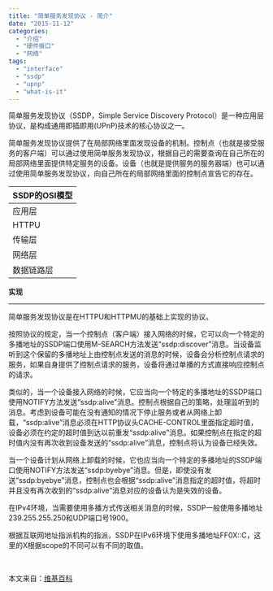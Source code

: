 ```yaml
---
title: "简单服务发现协议 - 简介"
date: "2015-11-12"
categories: 
  - "介绍"
  - "硬件接口"
  - "网络"
tags: 
  - "interface"
  - "ssdp"
  - "upnp"
  - "what-is-it"
---
```


简单服务发现协议（SSDP，Simple Service Discovery Protocol）是一种应用层协议，是构成通用即插即用(UPnP)技术的核心协议之一。

简单服务发现协议提供了在局部网络里面发现设备的机制。控制点（也就是接受服务的客户端）可以通过使用简单服务发现协议，根据自己的需要查询在自己所在的局部网络里面提供特定服务的设备。设备（也就是提供服务的服务器端）也可以通过使用简单服务发现协议，向自己所在的局部网络里面的控制点宣告它的存在。

| SSDP的OSI模型 |
| --- |
| 应用层 | **简单服务发现协议** |
| HTTPU | HTTPMU |
| 传输层 | UDP |
| 网络层 | IP (IPv4, IPv6) |
| 数据链路层 | 以太网 | Token Ring | FDDI | …… |

**实现**

* * *

简单服务发现协议是在HTTPU和HTTPMU的基础上实现的协议。

按照协议的规定，当一个控制点（客户端）接入网络的时候，它可以向一个特定的多播地址的SSDP端口使用M-SEARCH方法发送“ssdp:discover”消息。当设备监听到这个保留的多播地址上由控制点发送的消息的时候，设备会分析控制点请求的服务，如果自身提供了控制点请求的服务，设备将通过单播的方式直接响应控制点的请求。

类似的，当一个设备接入网络的时候，它应当向一个特定的多播地址的SSDP端口使用NOTIFY方法发送“ssdp:alive”消息。控制点根据自己的策略，处理监听到的消息。考虑到设备可能在没有通知的情况下停止服务或者从网络上卸载，“ssdp:alive”消息必须在HTTP协议头CACHE-CONTROL里面指定超时值，设备必须在约定的超时值到达以前重发“ssdp:alive”消息。如果控制点在指定的超时值内没有再次收到设备发送的“ssdp:alive”消息，控制点将认为设备已经失效。

当一个设备计划从网络上卸载的时候，它也应当向一个特定的多播地址的SSDP端口使用NOTIFY方法发送“ssdp:byebye”消息。但是，即使没有发送“ssdp:byebye”消息，控制点也会根据“ssdp:alive”消息指定的超时值，将超时并且没有再次收到的“ssdp:alive”消息对应的设备认为是失效的设备。

在IPv4环境，当需要使用多播方式传送相关消息的时候，SSDP一般使用多播地址239.255.255.250和UDP端口号1900。

根据互联网地址指派机构的指派，SSDP在IPv6环境下使用多播地址FF0X::C，这里的X根据scope的不同可以有不同的取值。

 

本文来自：[维基百科](https://zh.wikipedia.org/wiki/%E7%AE%80%E5%8D%95%E6%9C%8D%E5%8A%A1%E5%8F%91%E7%8E%B0%E5%8D%8F%E8%AE%AE)

